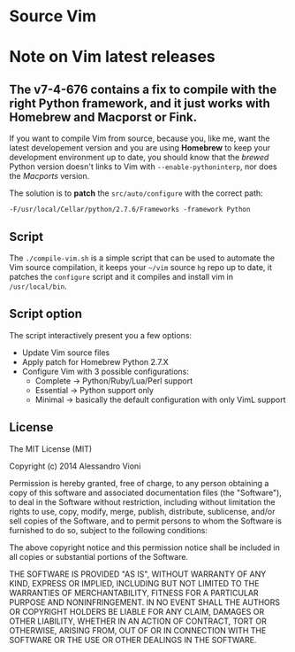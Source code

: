 Source Vim
==========

# Note on Vim latest releases

## The v7-4-676 contains a fix to compile with the right Python framework, and it just works with Homebrew and Macporst or Fink.

If you want to compile Vim from source, because you, like me, want the latest developement version and you are using **Homebrew** to keep your development environment up to date, you should know that the _brewed_ Python version doesn't links to Vim with `--enable-pythoninterp`, nor does the _Macports_ version.

The solution is to **patch** the `src/auto/configure` with the correct path:

`-F/usr/local/Cellar/python/2.7.6/Frameworks -framework Python`

## Script

The `./compile-vim.sh` is a simple script that can be used to automate the Vim source compilation, it keeps your `~/vim` source `hg` repo up to date, it patches the `configure` script and it compiles and install vim in `/usr/local/bin`.

## Script option

The script interactively present you a few options:

- Update Vim source files
- Apply patch for Homebrew Python 2.7.X
- Configure Vim with 3 possible configurations:
	- Complete -> Python/Ruby/Lua/Perl support
	- Essential -> Python support only
	- Minimal -> basically the default configuration with only VimL support

## License

The MIT License (MIT)

Copyright (c) 2014 Alessandro Vioni

Permission is hereby granted, free of charge, to any person obtaining a copy of
this software and associated documentation files (the "Software"), to deal in
the Software without restriction, including without limitation the rights to
use, copy, modify, merge, publish, distribute, sublicense, and/or sell copies of
the Software, and to permit persons to whom the Software is furnished to do so,
subject to the following conditions:

The above copyright notice and this permission notice shall be included in all
copies or substantial portions of the Software.

THE SOFTWARE IS PROVIDED "AS IS", WITHOUT WARRANTY OF ANY KIND, EXPRESS OR
IMPLIED, INCLUDING BUT NOT LIMITED TO THE WARRANTIES OF MERCHANTABILITY, FITNESS
FOR A PARTICULAR PURPOSE AND NONINFRINGEMENT. IN NO EVENT SHALL THE AUTHORS OR
COPYRIGHT HOLDERS BE LIABLE FOR ANY CLAIM, DAMAGES OR OTHER LIABILITY, WHETHER
IN AN ACTION OF CONTRACT, TORT OR OTHERWISE, ARISING FROM, OUT OF OR IN
CONNECTION WITH THE SOFTWARE OR THE USE OR OTHER DEALINGS IN THE SOFTWARE.
